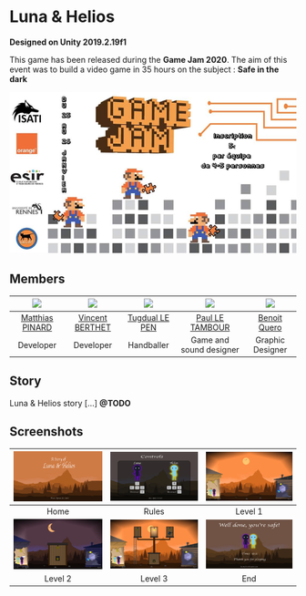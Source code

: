 # Luna & Helios
**Designed on Unity 2019.2.19f1**


This game has been released during the **Game Jam 2020**. The aim of this event was to build a video game in 35 hours on the subject : **Safe in the dark**

![](./Docs/GameJam2k20.jpg)




## Members

| ![](https://avatars3.githubusercontent.com/u/24277058?s=460&v=4) | ![](https://avatars3.githubusercontent.com/u/22341309?s=460&v=4) | ![](https://avatars1.githubusercontent.com/u/36531482?s=460&v=4) | ![](https://avatars2.githubusercontent.com/u/33762280?s=460&v=4) | ![](https://avatars1.githubusercontent.com/u/33760332?s=460&v=4) | 
|:-:|:-:|:-:| :-:| :-:| 
| [Matthias PINARD](https://github.com/Nassafy) | [Vincent BERTHET](https://github.com/RealVincentBerthet) | [Tugdual LE PEN](https://github.com/Tuckdu) | [Paul LE TAMBOUR](https://github.com/PandoS0CE) | [Benoit Quero](https://github.com/benoitquero) | 
| Developer | Developer | Handballer | Game and sound designer | Graphic Designer |


## Story
Luna & Helios story [...] **@TODO**

## Screenshots


| ![](./Docs/Home.png) | ![](./Docs/Rules.png) | ![](./Docs/Level_1.png) |
|:-:|:-:|:-:|
|Home|Rules|Level 1|
| ![](./Docs/Level_2.png)| ![](./Docs/Level_3.png) |  ![](./Docs/End.png) |
|Level 2|Level 3| End|

